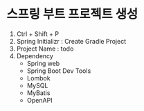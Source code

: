 # 스프링 부트 프로젝트 생성
1. Ctrl + Shift + P
2. Spring Initializr : Create Gradle Project
3. Project Name : todo
4. Dependency
    - Spring web
    - Spring Boot Dev Tools
    - Lombok
    - MySQL
    - MyBatis
    - OpenAPI